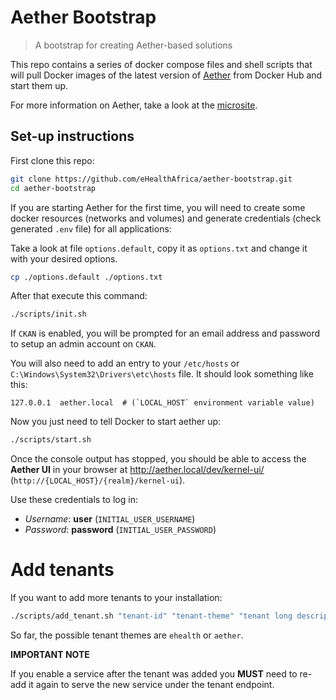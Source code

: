 # Aether Bootstrap

> A bootstrap for creating Aether-based solutions

This repo contains a series of docker compose files and shell scripts that will pull Docker images of the latest version of [Aether](https://github.com/eHealthAfrica/aether) from Docker Hub and start them up.

For more information on Aether, take a look at the [microsite](https://aether.ehealthafrica.org).

## Set-up instructions

First clone this repo:

```bash
git clone https://github.com/eHealthAfrica/aether-bootstrap.git
cd aether-bootstrap
```

If you are starting Aether for the first time, you will need to create some docker resources (networks and volumes) and generate credentials (check generated `.env` file) for all applications:

Take a look at file `options.default`, copy it as `options.txt` and change it with your desired options.

```bash
cp ./options.default ./options.txt
```

After that execute this command:

```bash
./scripts/init.sh
```

If `CKAN` is enabled, you will be prompted for an email address and password to setup an admin account on `CKAN`.

You will also need to add an entry to your `/etc/hosts` or `C:\Windows\System32\Drivers\etc\hosts` file.
It should look something like this:

```text
127.0.0.1  aether.local  # (`LOCAL_HOST` environment variable value)
```

Now you just need to tell Docker to start aether up:

```bash
./scripts/start.sh
```

Once the console output has stopped, you should be able to access the **Aether UI** in your browser at <http://aether.local/dev/kernel-ui/> (`http://{LOCAL_HOST}/{realm}/kernel-ui`).

Use these credentials to log in:

- *Username*: **user** (`INITIAL_USER_USERNAME`)
- *Password*: **password** (`INITIAL_USER_PASSWORD`)

# Add tenants

If you want to add more tenants to your installation:

```bash
./scripts/add_tenant.sh "tenant-id" "tenant-theme" "tenant long description"
```

So far, the possible tenant themes are `ehealth` or `aether`.

**IMPORTANT NOTE**

If you enable a service after the tenant was added you **MUST** need to
re-add it again to serve the new service under the tenant endpoint.
